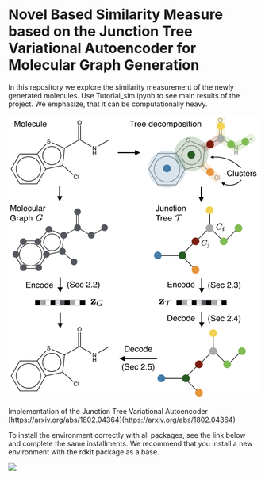 # Novel Based Similarity Measure based on the Junction Tree Variational Autoencoder for Molecular Graph Generation

In this repository we explore the similarity measurement of the newly generated molecules. 
Use Tutorial_sim.ipynb to see main results of the project. We emphasize, that it can be computationally heavy. 


<img src="https://github.com/Bibyutatsu/FastJTNNpy3/blob/master/Old/paradigm.png" width="600">


Implementation of the Junction Tree Variational Autoencoder [https://arxiv.org/abs/1802.04364](https://arxiv.org/abs/1802.04364)

To install the environment correctly with all packages, see the link below and complete the same installments. 
We recommend that you install a new environment with the rdkit package as a base. 

<img src= "https://github.com/Junction-Tree-Variational-Auto-Encoder/NOVEL-JUNCTION-TREE-NEURAL-NETWORK-BASED-SIMILARITY-MEASURE/tree/main/MyFolder/conda_list.png" width="400">
